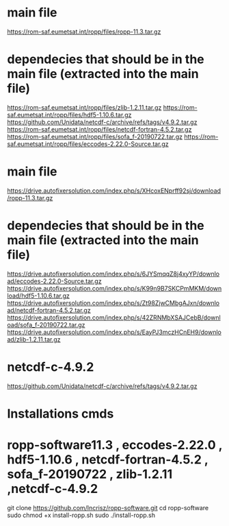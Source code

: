 # main file 
https://rom-saf.eumetsat.int/ropp/files/ropp-11.3.tar.gz


# dependecies that should be in the main file (extracted into the main file)
https://rom-saf.eumetsat.int/ropp/files/zlib-1.2.11.tar.gz
https://rom-saf.eumetsat.int/ropp/files/hdf5-1.10.6.tar.gz
https://github.com/Unidata/netcdf-c/archive/refs/tags/v4.9.2.tar.gz
https://rom-saf.eumetsat.int/ropp/files/netcdf-fortran-4.5.2.tar.gz
https://rom-saf.eumetsat.int/ropp/files/sofa_f-20190722.tar.gz
https://rom-saf.eumetsat.int/ropp/files/eccodes-2.22.0-Source.tar.gz




# main file 
https://drive.autofixersolution.com/index.php/s/XHcoxENprff92sj/download/ropp-11.3.tar.gz


# dependecies that should be in the main file (extracted into the main file)
https://drive.autofixersolution.com/index.php/s/6JYSmqqZ8j4xyYP/download/eccodes-2.22.0-Source.tar.gz
https://drive.autofixersolution.com/index.php/s/K99n9B7SKCPmMKM/download/hdf5-1.10.6.tar.gz
https://drive.autofixersolution.com/index.php/s/Zt98ZjwCMbgAJxn/download/netcdf-fortran-4.5.2.tar.gz
https://drive.autofixersolution.com/index.php/s/42ZRNMbXSAJCebB/download/sofa_f-20190722.tar.gz
https://drive.autofixersolution.com/index.php/s/EayPJ3mczHCnEH9/download/zlib-1.2.11.tar.gz

# netcdf-c-4.9.2 
https://github.com/Unidata/netcdf-c/archive/refs/tags/v4.9.2.tar.gz






# Installations cmds

# ropp-software11.3 , eccodes-2.22.0 , hdf5-1.10.6 , netcdf-fortran-4.5.2 , sofa_f-20190722 , zlib-1.2.11 ,netcdf-c-4.9.2 

git clone https://github.com/Incrisz/ropp-software.git
cd ropp-software
sudo chmod +x install-ropp.sh
sudo ./install-ropp.sh